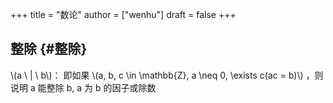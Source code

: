 +++
title = "数论"
author = ["wenhu"]
draft = false
+++

## 整除 {#整除}

\\(a \ | \  b\\)： 即如果  \\(a, b, c \in \mathbb{Z}, a \neq 0, \exists c(ac = b)\\) ，则说明 a 能整除 b, a 为 b 的因子或除数
